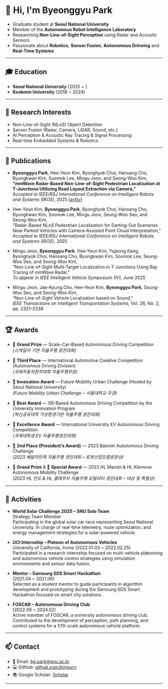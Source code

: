 # 👋 Hi, I'm Byeonggyu Park

- Graduate student at **Seoul National University**  
- Member of the **Autonomous Robot Intelligence Laboratory**  
- Researching **Non-Line-of-Sight Perception** using Radar and Acoustic Sensors  
- Passionate about **Robotics**, **Sensor Fusion**, **Autonomous Drinving** and **Real-Time Systems**

---

## 🎓 Education
- **Seoul National University** (2025 ~ )  
- **Kookmin University** (2018 ~ 2024)
---

## 🔬 Research Interests
- Non-Line-of-Sight (NLoS) Object Detection
- Sensor Fusion (Radar, Camera, LiDAR, Sound, etc.)
- AI Perception & Acoustic Ray Tracing & Signal Processing 
- Real-time Embedded Systems & Robotics

---

## 📝 Publications
- **Byeonggyu Park**, Hee-Yeun Kim, Byonghyok Choi, Hansang Cho, Byungkwan Kim, Soomok Lee, Mingu Jeon, and Seong-Woo Kim,  
  **"mmWave Radar-Based Non-Line-of-Sight Pedestrian Localization at T-Junctions Utilizing Road Layout Extraction via Camera,"**  
  _Accepted to IEEE/RSJ International Conference on Intelligent Robots and Systems (IROS)_, 2025 [[arXiv](https://arxiv.org/abs/2508.02348)]
  
- Hee-Yeun Kim, **Byeonggyu Park**, Byonghyok Choi, Hansang Cho, Byungkwan Kim, Soomok Lee, Mingu Jeon, Seung-Woo Seo, and Seong-Woo Kim,  
  "Radar-Based NLoS Pedestrian Localization for Darting-Out Scenarios Near Parked Vehicles with Camera-Assisted Point Cloud Interpretation,"  
  _Accepted to IEEE/RSJ International Conference on Intelligent Robots and Systems (IROS)_, 2025

- Mingu Jeon, **Byeonggyu Park**, Hee-Yeun Kim, Yujeong Kang, Byonghyok Choi, Hansang Cho, Byungkwan Kim, Soomok Lee, Seung-Woo Seo, and Seong-Woo Kim,  
  "Non-Line-of-Sight Multi-Target Localization in T-Junctions Using Ray Tracing of mmWave Radar,"  
  _To appear in IEEE Intelligent Vehicle Symposium (IV)_, June 2025
  
- Mingu Jeon, Jae-Kyung Cho, Hee-Yeun Kim, **Byeonggyu Park**, Seung-Woo Seo, and Seong-Woo Kim,  
  "Non-Line-of-Sight Vehicle Localization based on Sound,"  
  _IEEE Transactions on Intelligent Transportation Systems_, Vol. 26, No. 2, pp. 2321–2338

---

## 🏆 Awards

- 🥇 **Grand Prize** — Scale-Car-Based Autonomous Driving Competition  
  *(스케일카 기반 자율주행 경진대회)*

- 🥉 **Third Place** — International Automotive Creative Competition (Autonomous Driving Division)  
  *(국제자동차창작대회 자율주행부문)*

- 🌟 **Innovation Award** — Future Mobility Urban Challenge (Hosted by Seoul National University)  
  *(Future Mobility Urban Challenge – 서울대학교 주관)*

- 🥇 **Best Award** — XR-Based Autonomous Driving Competition by the University Innovation Program  
  *(혁신공유대학 가상환경기반 자율주행 경진대회)*

- 🥈 **Excellence Award** — International University EV Autonomous Driving Competition  
  *(국제대학생 EV 자율주행경진대회)*

- 🥈 **2nd Place (President’s Award)** — 2023 Baemin Autonomous Driving Challenge  
  *(2023 배달의민족 자율주행 경진대회 – 로봇산업진흥원장상)*

- 🥇 **Grand Prize** & 🌟 **Special Award** — 2023 HL Mando & HL Klemove Autonomous Mobility Challenge  
  *(2023 HL 만도 & HL 클레무브 자율주행 모빌리티 경진대회 – 대상 및 특별상)*

---

## 🚀 Activities
- **World Solar Challenge 2025 – SNU Solo Team**  
  Strategy Team Member  
  Participating in the global solar car race representing Seoul National University. In charge of real-time telemetry, route optimization, and energy management strategies for a solar-powered vehicle.
  
- **UCI Internship – Platoon of Autonomous Vehicles**  
  University of California, Irvine (2022.01.03 ~ 2022.02.25)  
  Participated in a research internship focused on multi-vehicle platooning and autonomous vehicle control strategies using simulation environments and sensor data fusion.

- **Mentor – Samsung SDS Smart Hackathon**  
  (2021.04 ~ 2021.06)  
  Selected as a student mentor to guide participants in algorithm development and prototyping during the Samsung SDS Smart Hackathon focused on smart city solutions.

- **FOSCAR – Autonomous Driving Club**  
  (2022.09 ~ 2024.02)  
  Active member of FOSCAR, a university autonomous driving club. Contributed to the development of perception, path planning, and control systems for a 1/10-scale autonomous vehicle platform.

---

## 📫 Contact
- 📧 Email: [bg.park@snu.ac.kr](mailto:bg.park@snu.ac.kr)  
- 💻 GitHub: [github.com/bingurrr](https://github.com/Bingurrr)  
- 📚 Google Scholar: [Scholar](https://scholar.google.com/citations?user=3PMUIP8AAAAJ&hl=ko)
---

